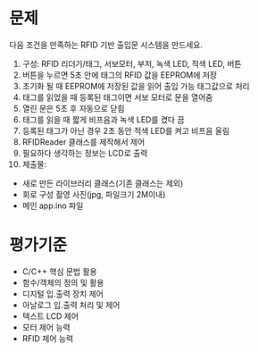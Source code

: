 # 문제
다음 조건을 만족하는 RFID 기반 출입문 시스템을 만드세요.
1. 구성: RFID 리더기/태그, 서보모터, 부저, 녹색 LED, 적색 LED, 버튼
2. 버튼을 누르면 5초 안에 태그의 RFID 값을 EEPROM에 저장
3. 초기화 될 때 EEPROM에 저장된 값을 읽어 출입 가능 태그값으로 처리
4. 태그를 읽었을 때 등록된 태그이면 서보 모터로 문을 열어줌
5. 열린 문은 5초 후 자동으로 닫힘
6. 태그를 읽을 때 짧게 비프음과 녹색 LED를 켰다 끔
7. 등록된 태그가 아닌 경우 2초 동안 적색 LED를 켜고 비프음 울림 
8. RFIDReader 클래스를 제작해서 제어
9. 필요하다 생각하는 정보는 LCD로 출력
10. 제출물:
  - 새로 만든 라이브러리 클래스(기존 클래스는 제외)
  - 회로 구성 촬영 사진(jpg, 파일크기 2M이내)
  - 메인 app.ino 파일

# 평가기준
- C/C++ 핵심 문법 활용
- 함수/객체의 정의 및 활용
- 디지털 입․출력 장치 제어
- 아날로그 입․출력 처리 및 제어
- 텍스트 LCD 제어
- 모터 제어 능력
- RFID 제어 능력